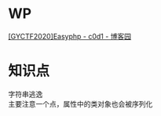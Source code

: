 # WP
[[GYCTF2020]Easyphp - c0d1 - 博客园](https://www.cnblogs.com/c0d1/p/16109624.html)
# 知识点
字符串逃逸<br />主要注意一个点，属性中的类对象也会被序列化
